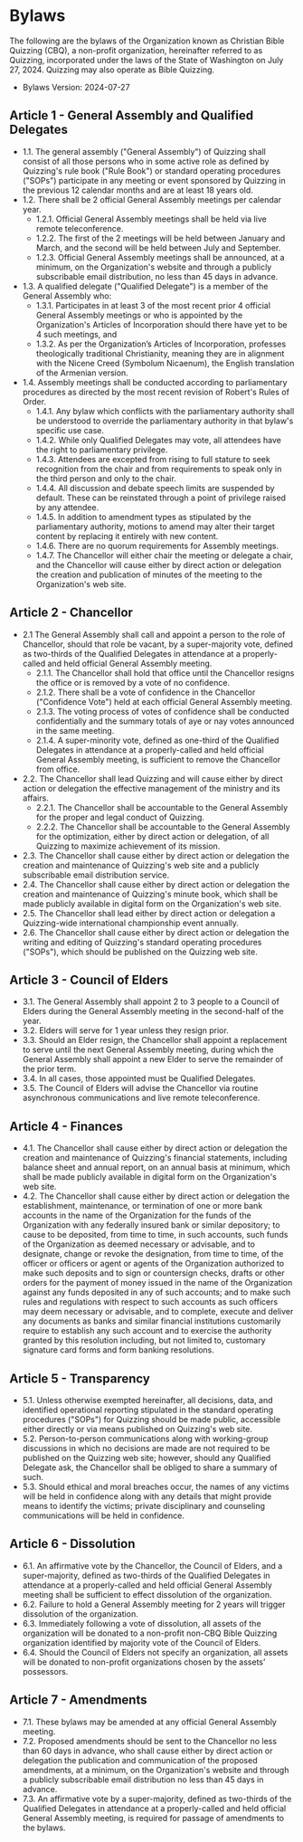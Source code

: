 # Bylaws

The following are the bylaws of the Organization known as Christian Bible Quizzing (CBQ), a non-profit organization, hereinafter referred to as Quizzing, incorporated under the laws of the State of Washington on July 27, 2024. Quizzing may also operate as Bible Quizzing.

-   Bylaws Version: 2024-07-27

## Article 1 - General Assembly and Qualified Delegates

- 1.1. The general assembly ("General Assembly") of Quizzing shall consist of all those persons who in some active role as defined by Quizzing's rule book ("Rule Book") or standard operating procedures ("SOPs") participate in any meeting or event sponsored by Quizzing in the previous 12 calendar months and are at least 18 years old.
- 1.2. There shall be 2 official General Assembly meetings per calendar year.
    - 1.2.1. Official General Assembly meetings shall be held via live remote teleconference.
    - 1.2.2. The first of the 2 meetings will be held between January and March, and the second will be held between July and September.
    - 1.2.3. Official General Assembly meetings shall be announced, at a minimum, on the Organization's website and through a publicly subscribable email distribution, no less than 45 days in advance.
- 1.3. A qualified delegate ("Qualified Delegate") is a member of the General Assembly who:
    - 1.3.1. Participates in at least 3 of the most recent prior 4 official General Assembly meetings or who is appointed by the Organization's Articles of Incorporation should there have yet to be 4 such meetings, and
    - 1.3.2. As per the Organization’s Articles of Incorporation, professes theologically traditional Christianity, meaning they are in alignment with the Nicene Creed (Symbolum Nicaenum), the English translation of the Armenian version.
- 1.4. Assembly meetings shall be conducted according to parliamentary procedures as directed by the most recent revision of Robert's Rules of Order.
    - 1.4.1. Any bylaw which conflicts with the parliamentary authority shall be understood to override the parliamentary authority in that bylaw's specific use case.
    - 1.4.2. While only Qualified Delegates may vote, all attendees have the right to parliamentary privilege.
    - 1.4.3. Attendees are excepted from rising to full stature to seek recognition from the chair and from requirements to speak only in the third person and only to the chair.
    - 1.4.4. All discussion and debate speech limits are suspended by default. These can be reinstated through a point of privilege raised by any attendee.
    - 1.4.5. In addition to amendment types as stipulated by the parliamentary authority, motions to amend may alter their target content by replacing it entirely with new content.
    - 1.4.6. There are no quorum requirements for Assembly meetings.
    - 1.4.7. The Chancellor will either chair the meeting or delegate a chair, and the Chancellor will cause either by direct action or delegation the creation and publication of minutes of the meeting to the Organization's web site.

## Article 2 - Chancellor

- 2.1 The General Assembly shall call and appoint a person to the role of Chancellor, should that role be vacant, by a super-majority vote, defined as two-thirds of the Qualified Delegates in attendance at a properly-called and held official General Assembly meeting.
    - 2.1.1. The Chancellor shall hold that office until the Chancellor resigns the office or is removed by a vote of no confidence.
    - 2.1.2. There shall be a vote of confidence in the Chancellor ("Confidence Vote") held at each official General Assembly meeting.
    - 2.1.3. The voting process of votes of confidence shall be conducted confidentially and the summary totals of aye or nay votes announced in the same meeting.
    - 2.1.4. A super-minority vote, defined as one-third of the Qualified Delegates in attendance at a properly-called and held official General Assembly meeting, is sufficient to remove the Chancellor from office.
- 2.2. The Chancellor shall lead Quizzing and will cause either by direct action or delegation the effective management of the ministry and its affairs.
    - 2.2.1. The Chancellor shall be accountable to the General Assembly for the proper and legal conduct of Quizzing.
    - 2.2.2. The Chancellor shall be accountable to the General Assembly for the optimization, either by direct action or delegation, of all Quizzing to maximize achievement of its mission.
- 2.3. The Chancellor shall cause either by direct action or delegation the creation and maintenance of Quizzing's web site and a publicly subscribable email distribution service.
- 2.4. The Chancellor shall cause either by direct action or delegation the creation and maintenance of Quizzing's minute book, which shall be made publicly available in digital form on the Organization's web site.
- 2.5. The Chancellor shall lead either by direct action or delegation a Quizzing-wide international championship event annually.
- 2.6. The Chancellor shall cause either by direct action or delegation the writing and editing of Quizzing's standard operating procedures ("SOPs"), which should be published on the Quizzing web site.

## Article 3 - Council of Elders

- 3.1. The General Assembly shall appoint 2 to 3 people to a Council of Elders during the General Assembly meeting in the second-half of the year.
- 3.2. Elders will serve for 1 year unless they resign prior.
- 3.3. Should an Elder resign, the Chancellor shall appoint a replacement to serve until the next General Assembly meeting, during which the General Assembly shall appoint a new Elder to serve the remainder of the prior term.
- 3.4. In all cases, those appointed must be Qualified Delegates.
- 3.5. The Council of Elders will advise the Chancellor via routine asynchronous communications and live remote teleconference.

## Article 4 - Finances

- 4.1. The Chancellor shall cause either by direct action or delegation the creation and maintenance of Quizzing's financial statements, including balance sheet and annual report, on an annual basis at minimum, which shall be made publicly available in digital form on the Organization's web site.
- 4.2. The Chancellor shall cause either by direct action or delegation the establishment, maintenance, or termination of one or more bank accounts in the name of the Organization for the funds of the Organization with any federally insured bank or similar depository; to cause to be deposited, from time to time, in such accounts, such funds of the Organization as deemed necessary or advisable, and to designate, change or revoke the designation, from time to time, of the officer or officers or agent or agents of the Organization authorized to make such deposits and to sign or countersign checks, drafts or other orders for the payment of money issued in the name of the Organization against any funds deposited in any of such accounts; and to make such rules and regulations with respect to such accounts as such officers may deem necessary or advisable, and to complete, execute and deliver any documents as banks and similar financial institutions customarily require to establish any such account and to exercise the authority granted by this resolution including, but not limited to, customary signature card forms and form banking resolutions.

## Article 5 - Transparency

- 5.1. Unless otherwise exempted hereinafter, all decisions, data, and identified operational reporting stipulated in the standard operating procedures ("SOPs") for Quizzing should be made public, accessible either directly or via means published on Quizzing's web site.
- 5.2. Person-to-person communications along with working-group discussions in which no decisions are made are not required to be published on the Quizzing web site; however, should any Qualified Delegate ask, the Chancellor shall be obliged to share a summary of such.
- 5.3. Should ethical and moral breaches occur, the names of any victims will be held in confidence along with any details that might provide means to identify the victims; private disciplinary and counseling communications will be held in confidence.

## Article 6 - Dissolution

- 6.1. An affirmative vote by the Chancellor, the Council of Elders, and a super-majority, defined as two-thirds of the Qualified Delegates in attendance at a properly-called and held official General Assembly meeting shall be sufficient to effect dissolution of the organization.
- 6.2. Failure to hold a General Assembly meeting for 2 years will trigger dissolution of the organization.
- 6.3. Immediately following a vote of dissolution, all assets of the organization will be donated to a non-profit non-CBQ Bible Quizzing organization identified by majority vote of the Council of Elders.
- 6.4. Should the Council of Elders not specify an organization, all assets will be donated to non-profit organizations chosen by the assets’ possessors.

## Article 7 - Amendments

- 7.1. These bylaws may be amended at any official General Assembly meeting.
- 7.2. Proposed amendments should be sent to the Chancellor no less than 60 days in advance, who shall cause either by direct action or delegation the publication and communication of the proposed amendments, at a minimum, on the Organization's website and through a publicly subscribable email distribution no less than 45 days in advance.
- 7.3. An affirmative vote by a super-majority, defined as two-thirds of the Qualified Delegates in attendance at a properly-called and held official General Assembly meeting, is required for passage of amendments to the bylaws.
